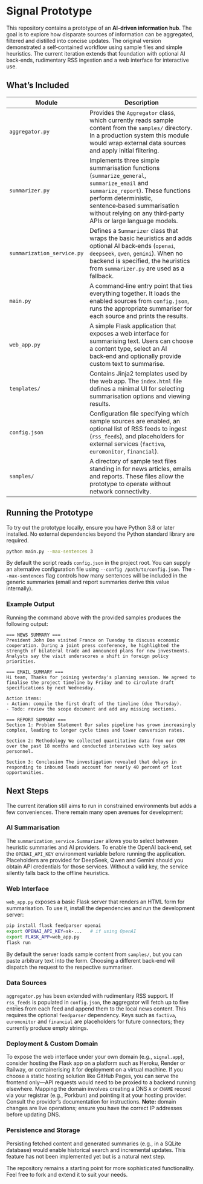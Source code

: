 # Signal Prototype

This repository contains a prototype of an **AI‑driven information hub**.
The goal is to explore how disparate sources of information can be
aggregated, filtered and distilled into concise updates.  The original
version demonstrated a self‑contained workflow using sample files and
simple heuristics.  The current iteration extends that foundation with
optional AI back‑ends, rudimentary RSS ingestion and a web interface for
interactive use.

## What’s Included

| Module        | Description                                                                                                                                       |
|---------------|---------------------------------------------------------------------------------------------------------------------------------------------------|
| `aggregator.py` | Provides the `Aggregator` class, which currently reads sample content from the `samples/` directory.  In a production system this module would wrap external data sources and apply initial filtering. |
| `summarizer.py` | Implements three simple summarisation functions (`summarize_general`, `summarize_email` and `summarize_report`).  These functions perform deterministic, sentence‑based summarisation without relying on any third‑party APIs or large language models. |
| `summarization_service.py` | Defines a `Summarizer` class that wraps the basic heuristics and adds optional AI back‑ends (`openai`, `deepseek`, `qwen`, `gemini`).  When no backend is specified, the heuristics from `summarizer.py` are used as a fallback. |
| `main.py`      | A command‑line entry point that ties everything together.  It loads the enabled sources from `config.json`, runs the appropriate summariser for each source and prints the results. |
| `web_app.py`   | A simple Flask application that exposes a web interface for summarising text.  Users can choose a content type, select an AI back‑end and optionally provide custom text to summarise. |
| `templates/`   | Contains Jinja2 templates used by the web app.  The `index.html` file defines a minimal UI for selecting summarisation options and viewing results. |
| `config.json`  | Configuration file specifying which sample sources are enabled, an optional list of RSS feeds to ingest (`rss_feeds`), and placeholders for external services (`factiva`, `euromonitor`, `financial`). |
| `samples/`     | A directory of sample text files standing in for news articles, emails and reports.  These files allow the prototype to operate without network connectivity. |

## Running the Prototype

To try out the prototype locally, ensure you have Python 3.8 or later installed.  No external dependencies beyond the Python standard library are required.

```bash
python main.py --max-sentences 3
```

By default the script reads `config.json` in the project root.  You can supply an alternative configuration file using `--config /path/to/config.json`.  The `--max-sentences` flag controls how many sentences will be included in the generic summaries (email and report summaries derive this value internally).

### Example Output

Running the command above with the provided samples produces the following output:

```
=== NEWS SUMMARY ===
President John Doe visited France on Tuesday to discuss economic cooperation. During a joint press conference, he highlighted the strength of bilateral trade and announced plans for new investments. Analysts say the visit underscores a shift in foreign policy priorities.

=== EMAIL SUMMARY ===
Hi team, Thanks for joining yesterday's planning session. We agreed to finalise the project timeline by Friday and to circulate draft specifications by next Wednesday.

Action items:
- Action: compile the first draft of the timeline (due Thursday).
- Todo: review the scope document and add any missing sections.

=== REPORT SUMMARY ===
Section 1: Problem Statement Our sales pipeline has grown increasingly complex, leading to longer cycle times and lower conversion rates.

Section 2: Methodology We collected quantitative data from our CRM over the past 18 months and conducted interviews with key sales personnel.

Section 3: Conclusion The investigation revealed that delays in responding to inbound leads account for nearly 40 percent of lost opportunities.
```

## Next Steps

The current iteration still aims to run in constrained environments but
adds a few conveniences.  There remain many open avenues for
development:

### AI Summarisation

The `summarization_service.Summarizer` allows you to select between
heuristic summaries and AI providers.  To enable the OpenAI back‑end,
set the `OPENAI_API_KEY` environment variable before running the
application.  Placeholders are provided for DeepSeek, Qwen and Gemini
should you obtain API credentials for those services.  Without a valid
key, the service silently falls back to the offline heuristics.

### Web Interface

`web_app.py` exposes a basic Flask server that renders an HTML form for
summarisation.  To use it, install the dependencies and run the
development server:

```bash
pip install flask feedparser openai
export OPENAI_API_KEY=sk-...   # if using OpenAI
export FLASK_APP=web_app.py
flask run
```

By default the server loads sample content from `samples/`, but you can
paste arbitrary text into the form.  Choosing a different back‑end will
dispatch the request to the respective summariser.

### Data Sources

`aggregator.py` has been extended with rudimentary RSS support.  If
`rss_feeds` is populated in `config.json`, the aggregator will fetch up
to five entries from each feed and append them to the local news
content.  This requires the optional `feedparser` dependency.  Keys
such as `factiva`, `euromonitor` and `financial` are placeholders for
future connectors; they currently produce empty strings.

### Deployment & Custom Domain

To expose the web interface under your own domain (e.g., `signal.app`),
consider hosting the Flask app on a platform such as Heroku, Render or
Railway, or containerising it for deployment on a virtual machine.  If
you choose a static hosting solution like GitHub Pages, you can serve
the frontend only—API requests would need to be proxied to a backend
running elsewhere.  Mapping the domain involves creating a DNS `A` or
`CNAME` record via your registrar (e.g., Porkbun) and pointing it at
your hosting provider.  Consult the provider’s documentation for
instructions.  **Note:** domain changes are live operations; ensure you
have the correct IP addresses before updating DNS.

### Persistence and Storage

Persisting fetched content and generated summaries (e.g., in a SQLite
database) would enable historical search and incremental updates.  This
feature has not been implemented yet but is a natural next step.

The repository remains a starting point for more sophisticated
functionality.  Feel free to fork and extend it to suit your needs.